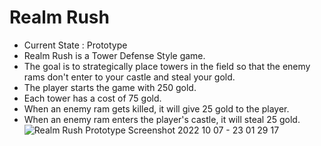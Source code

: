 # Realm Rush
 - Current State : Prototype
 - Realm Rush is a Tower Defense Style game.
 - The goal is to strategically place towers in the field so that the enemy rams don't enter to your castle and steal your gold.
 - The player starts the game with 250 gold.
 - Each tower has a cost of 75 gold.
 - When an enemy ram gets killed, it will give 25 gold to the player.
 - When an enemy ram enters the player's castle, it will steal 25 gold.
  ![Realm Rush Prototype Screenshot 2022 10 07 - 23 01 29 17](https://user-images.githubusercontent.com/113314204/194687313-a2fced2b-b56c-441e-89e6-1698b0b4df28.png)

